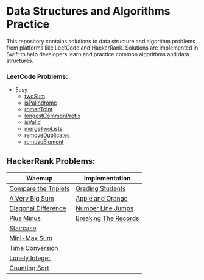 # Data Structures and Algorithms Practice

This repository contains solutions to data structure and algorithm problems from platforms like LeetCode and HackerRank. Solutions are implemented in Swift to help developers learn and practice common algorithms and data structures.

### LeetCode Problems:
- Easy
  - [twoSum](DSA/LeetCode/Easy/TwoSum.swift)
  - [isPalindrome](DSA/LeetCode/Easy/IsPalindrome.swift)
  - [romanToInt](DSA/LeetCode/Easy/RomanToInt.swift)
  - [longestCommonPrefix](DSA/LeetCode/Easy/LongestCommonPrefix.swift)
  - [isValid](DSA/LeetCode/Easy/ValidParentheses.swift)
  - [mergeTwoLists](DSA/LeetCode/Easy/MergeTwoSortedLists.swift)
  - [removeDuplicates](DSA/LeetCode/Easy/RemoveDuplicatesFromSortedArray.swift)
  - [removeElement](DSA/LeetCode/Easy/RemoveElement.swift)

## HackerRank Problems:

| Waemup | Implementation |
|--------|----------------|
| [Compare the Triplets](DSA/HackerRank/Warmup/CompareTriplets.swift) | [Grading Students](DSA/HackerRank/Implementation/GradingStudents.swift)|
| [A Very Big Sum](DSA/HackerRank/Warmup/AVeryBigSum.swift) | [Apple and Orange](DSA/HackerRank/Implementation/CountApplesAndOranges.swift) |
| [Diagonal Difference](DSA/HackerRank/Warmup/DiagonalDifference.swift) | [Number Line Jumps](DSA/HackerRank/Implementation/Kangaroo.swift) |
| [Plus Minus](DSA/HackerRank/Warmup/PlusMinus.swift) | [Breaking The Records](DSA/HackerRank/Implementation/BreakingTheRecords.swift) |
| [Staircase](DSA/HackerRank/Warmup/Staircase.swift) ||
| [Mini-Max Sum](DSA/HackerRank/Warmup/MiniMaxSum.swift) ||
| [Time Conversion](DSA/HackerRank/Warmup/TimeConversion.swift) ||
| [Lonely Integer](DSA/HackerRank/Warmup/LonelyInteger.swift) ||                              
| [Counting Sort](DSA/HackerRank/Warmup/CountingSort.swift) ||
